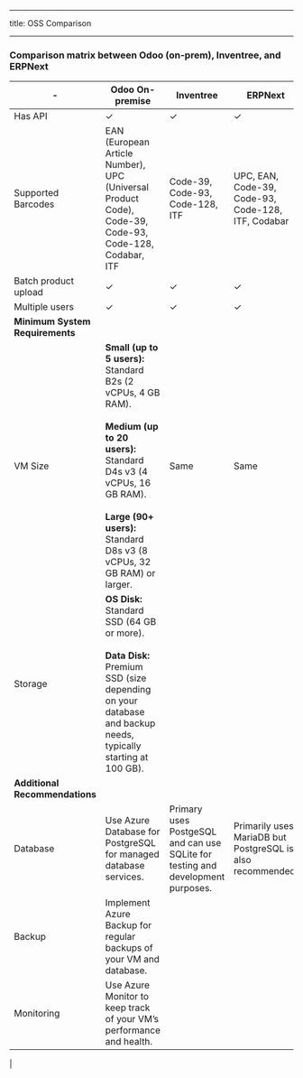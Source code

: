 ------
title: OSS Comparison

------

### Comparison matrix between Odoo (on-prem), Inventree, and ERPNext

| -  | Odoo On-premise | Inventree | ERPNext |
| -  | --------------- | --------- | ------- |
| Has API |  ✓ |  ✓ |   ✓ |
| Supported Barcodes | EAN (European Article Number), UPC (Universal Product Code), Code-39, Code-93, Code-128, Codabar, ITF | Code-39, Code-93, Code-128, ITF | UPC, EAN, Code-39, Code-93, Code-128, ITF, Codabar |
| Batch product upload | ✓ | ✓ | ✓ |
| Multiple users | ✓ | ✓ | ✓ |
| **Minimum System Requirements** |
| VM Size | **Small (up to 5 users):** <br>Standard B2s (2 vCPUs, 4 GB RAM). <br><br> **Medium (up to 20 users):** <br>Standard D4s v3 (4 vCPUs, 16 GB RAM). <br><br> **Large (90+ users):** Standard D8s v3 (8 vCPUs, 32 GB RAM) or larger. | Same | Same |
| Storage | **OS Disk:** <br> Standard SSD (64 GB or more). <br><br> **Data Disk:** <br> Premium SSD (size depending on your database and backup needs, typically starting at 100 GB). |
| **Additional Recommendations** |
| Database | Use Azure Database for PostgreSQL for managed database services. | Primary uses PostgeSQL and can use SQLite for testing and development purposes. | Primarily uses MariaDB but PostgreSQL is also recommended. |
| Backup | Implement Azure Backup for regular backups of your VM and database.
|  Monitoring | Use Azure Monitor to keep track of your VM’s performance and health. |
|
